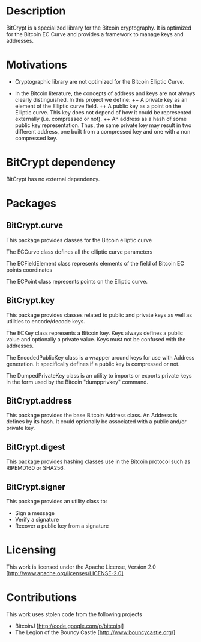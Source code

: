 Description
===========

BitCrypt is a specialized library for the Bitcoin cryptography. It is optimized for the Bitcoin EC Curve and provides a framework to manage keys and addresses.

Motivations
===========

+ Cryptographic library are not optimized for the Bitcoin Elliptic Curve.

+ In the Bitcoin literature, the concepts of address and keys are not always clearly distinguished. In this project we define:
++ A private key as an element of the Elliptic curve field.
++ A public key as a point on the Elliptic curve. This key does not depend of how it could be represented externally (i.e. compressed or not).
++ An address as a hash of some public key representation. Thus, the same private key may result in two different address, one built from a compressed key and one with a non compressed key.

BitCrypt dependency
===================

BitCrypt has no external dependency. 

Packages
========

BitCrypt.curve
--------------
This package provides classes for the Bitcoin elliptic curve

The ECCurve class defines all the elliptic curve parameters

The ECFieldElement class represents elements of the field of Bitcoin EC points coordinates

The ECPoint class represents points on the Elliptic curve.

BitCrypt.key
------------
This package provides classes related to public and private keys as well as utilities to encode/decode keys.

The ECKey class represents a Bitcoin key. Keys always defines a public value and optionally a private value. Keys must not be confused with the addresses.

The EncodedPublicKey class is a wrapper around keys for use with Address generation. It specifically defines if a public key is compressed or not.

The DumpedPrivateKey class is an utility to imports or exports private keys in the form used by the Bitcoin "dumpprivkey" command. 

BitCrypt.address
----------------
This package provides the base Bitcoin Address class. An Address is defines by its hash. It could optionally be associated with a public and/or private key.

BitCrypt.digest
---------------
This package provides hashing classes use in the Bitcoin protocol such as RIPEMD160 or SHA256.

BitCrypt.signer
---------------
This package provides an utility class to:

+ Sign a message
+ Verify a signature
+ Recover a public key from a signature

Licensing
=========

This work is licensed under the Apache License, Version 2.0 [http://www.apache.org/licenses/LICENSE-2.0]

Contributions
=============

This work uses stolen code from the following projects

+ BitcoinJ [http://code.google.com/p/bitcoinj]
+ The Legion of the Bouncy Castle [http://www.bouncycastle.org/]

